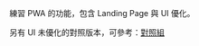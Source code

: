 練習 PWA 的功能，包含 Landing Page 與 UI 優化。

另有 UI 未優化的對照版本，可參考：[對照組](https://charliewuuu.github.io/PWA_Sample/)
